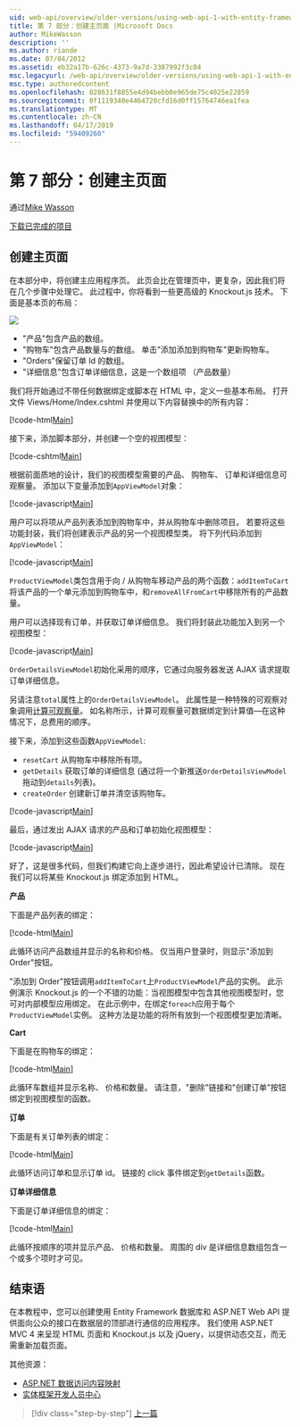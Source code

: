 ```yaml
---
uid: web-api/overview/older-versions/using-web-api-1-with-entity-framework-5/using-web-api-with-entity-framework-part-7
title: 第 7 部分：创建主页面 |Microsoft Docs
author: MikeWasson
description: ''
ms.author: riande
ms.date: 07/04/2012
ms.assetid: eb32a17b-626c-4373-9a7d-3387992f3c04
msc.legacyurl: /web-api/overview/older-versions/using-web-api-1-with-entity-framework-5/using-web-api-with-entity-framework-part-7
msc.type: authoredcontent
ms.openlocfilehash: 028631f8855e4d94bebb0e965de75c4025e22859
ms.sourcegitcommit: 0f1119340e4464720cfd16d0ff15764746ea1fea
ms.translationtype: MT
ms.contentlocale: zh-CN
ms.lasthandoff: 04/17/2019
ms.locfileid: "59409260"
---
```

# <a name="part-7-creating-the-main-page"></a>第 7 部分：创建主页面

通过[Mike Wasson](https://github.com/MikeWasson)

[下载已完成的项目](http://code.msdn.microsoft.com/ASP-NET-Web-API-with-afa30545)

## <a name="creating-the-main-page"></a>创建主页面

在本部分中，将创建主应用程序页。 此页会比在管理页中，更复杂，因此我们将在几个步骤中处理它。 此过程中，你将看到一些更高级的 Knockout.js 技术。 下面是基本页的布局：

![](using-web-api-with-entity-framework-part-7/_static/image1.png)

- "产品"包含产品的数组。
- "购物车"包含产品数量与的数组。 单击"添加添加到购物车"更新购物车。
- "Orders"保留订单 Id 的数组。
- "详细信息"包含订单详细信息，这是一个数组项 （产品数量）

我们将开始通过不带任何数据绑定或脚本在 HTML 中，定义一些基本布局。 打开文件 Views/Home/Index.cshtml 并使用以下内容替换中的所有内容：

[!code-html[Main](using-web-api-with-entity-framework-part-7/samples/sample1.html)]

接下来，添加脚本部分，并创建一个空的视图模型：

[!code-cshtml[Main](using-web-api-with-entity-framework-part-7/samples/sample2.cshtml)]

根据前面质地的设计，我们的视图模型需要的产品、 购物车、 订单和详细信息可观察量。 添加以下变量添加到`AppViewModel`对象：

[!code-javascript[Main](using-web-api-with-entity-framework-part-7/samples/sample3.js)]

用户可以将项从产品列表添加到购物车中，并从购物车中删除项目。 若要将这些功能封装，我们将创建表示产品的另一个视图模型类。 将下列代码添加到 `AppViewModel`：

[!code-javascript[Main](using-web-api-with-entity-framework-part-7/samples/sample4.js?highlight=4)]

`ProductViewModel`类包含用于向 / 从购物车移动产品的两个函数：`addItemToCart`将该产品的一个单元添加到购物车中，和`removeAllFromCart`中移除所有的产品数量。

用户可以选择现有订单，并获取订单详细信息。 我们将封装此功能加入到另一个视图模型：

[!code-javascript[Main](using-web-api-with-entity-framework-part-7/samples/sample5.js?highlight=4)]

`OrderDetailsViewModel`初始化采用的顺序，它通过向服务器发送 AJAX 请求提取订单详细信息。

另请注意`total`属性上的`OrderDetailsViewModel`。 此属性是一种特殊的可观察对象调用[计算可观察量](http://knockoutjs.com/documentation/computedObservables.html)。 如名称所示，计算可观察量可数据绑定到计算值&#8212;在这种情况下，总费用的顺序。

接下来，添加到这些函数`AppViewModel`:

- `resetCart` 从购物车中移除所有项。
- `getDetails` 获取订单的详细信息 (通过将一个新推送`OrderDetailsViewModel`拖动到`details`列表)。
- `createOrder` 创建新订单并清空该购物车。


[!code-javascript[Main](using-web-api-with-entity-framework-part-7/samples/sample6.js?highlight=4)]

最后，通过发出 AJAX 请求的产品和订单初始化视图模型：

[!code-javascript[Main](using-web-api-with-entity-framework-part-7/samples/sample7.js)]

好了，这是很多代码，但我们构建它向上逐步进行，因此希望设计已清除。 现在我们可以将某些 Knockout.js 绑定添加到 HTML。

**产品**

下面是产品列表的绑定：

[!code-html[Main](using-web-api-with-entity-framework-part-7/samples/sample8.html)]

此循环访问产品数组并显示的名称和价格。 仅当用户登录时，则显示"添加到 Order"按钮。

"添加到 Order"按钮调用`addItemToCart`上`ProductViewModel`产品的实例。 此示例演示 Knockout.js 的一个不错的功能：当视图模型中包含其他视图模型时，您可对内部模型应用绑定。 在此示例中，在绑定`foreach`应用于每个`ProductViewModel`实例。 这种方法是功能的将所有放到一个视图模型更加清晰。

**Cart**

下面是在购物车的绑定：

[!code-html[Main](using-web-api-with-entity-framework-part-7/samples/sample9.html)]

此循环车数组并显示名称、 价格和数量。 请注意，"删除"链接和"创建订单"按钮绑定到视图模型的函数。

**订单**

下面是有关订单列表的绑定：

[!code-html[Main](using-web-api-with-entity-framework-part-7/samples/sample10.html)]

此循环访问订单和显示订单 id。 链接的 click 事件绑定到`getDetails`函数。

**订单详细信息**

下面是订单详细信息的绑定：

[!code-html[Main](using-web-api-with-entity-framework-part-7/samples/sample11.html)]

此循环按顺序的项并显示产品、 价格和数量。 周围的 div 是详细信息数组包含一个或多个项时才可见。

## <a name="conclusion"></a>结束语

在本教程中，您可以创建使用 Entity Framework 数据库和 ASP.NET Web API 提供面向公众的接口在数据层的顶部进行通信的应用程序。 我们使用 ASP.NET MVC 4 来呈现 HTML 页面和 Knockout.js 以及 jQuery，以提供动态交互，而无需重新加载页面。

其他资源：

- [ASP.NET 数据访问内容映射](https://msdn.microsoft.com/library/6759sth4.aspx)
- [实体框架开发人员中心](https://msdn.microsoft.com/data/ef)

> [!div class="step-by-step"]
> [上一篇](using-web-api-with-entity-framework-part-6.md)
